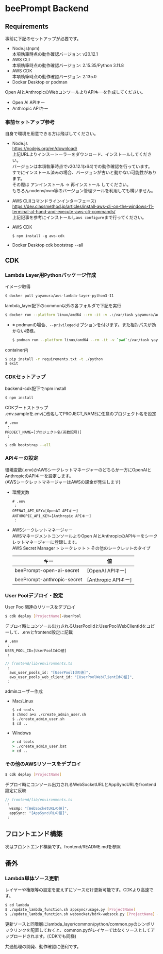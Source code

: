 # beePrompt Backend
## Requirements
事前に下記のセットアップが必要です。  
- Node.js(npm)  
    本項執筆時点の動作確認バージョン: v20.12.1  
- AWS CLI  
    本項執筆時点の動作確認バージョン: 2.15.35/Python 3.11.8  
- AWS CDK   
    本項執筆時点の動作確認バージョン: 2.135.0
- Docker Desktop or podman

Open AIとAnthropicのWebコンソールよりAPIキーを作成してください。
- Open AI APIキー
- Anthropic APIキー

### 事前セットアップ参考
自身で環境を用意できる方は飛ばしてください。  

- Node.js  
    https://nodejs.org/en/download/  
    上記URLよりインスートーラーをダウンロード、インストールしてください。  
    バージョンは本項執筆時点でv20.12.1(x64)での動作確認を行っています。  
    すでにインストール済みの場合、バージョンが古いと動かない可能性があります。  
    その際は アンインストール → 再インストール してください。  
    もちろんnodenv/nvm等のバージョン管理ツールを利用しても構いません。  
  
- AWS CLI(コマンドラインインターフェース)  
    https://dev.classmethod.jp/articles/install-aws-cli-on-the-windows-11-terminal-at-hand-and-execute-aws-cli-commands/  
    上記記事を参考にインストールし`aws configure`まで行ってください。  

- AWS CDK
    ```
    $ npm install -g aws-cdk
    ```

- Docker Desktop
    cdk bootstrap --all

## CDK
### Lambda Layer用Pythonパッケージ作成
イメージ取得
```bash
$ docker pull yayamura/aws-lambda-layer-python3-11
```

lambda_layer配下のcommon以外の各フォルダで下記を実行
```bash
$ docker run --platform linux/amd64 --rm -it -v .:/var/task yayamura/aws-lambda-layer-python3-11
```
- ※ podmanの場合、`--privileged`オプションを付けます。また相対パスが効かない模様。  
    ```bash
    $ podman run --platform linux/amd64 --rm -it -v `pwd`:/var/task yayamura/aws-lambda-layer-python3-11
    ```

container内
```bash
$ pip install -r requirements.txt -t ./python
$ exit
```

### CDKセットアップ
backend-cdk配下でnpm install
```bash
$ npm install
```

CDKブートストラップ  
.env.sampleを.envに改名してPROJECT_NAMEに任意のプロジェクト名を設定  
```
# .env
 :
PROJECT_NAME=[プロジェクト名(英数記号)]
 :
```

```bash
$ cdk bootstrap --all
```


### APIキーの設定
環境変数(.env)かAWSシークレットマネージャーのどちらか一方にOpenAIとAnthropicのAPIキーを設定します。  
(AWSシークレットマネージャーはAWSの課金が発生します)  

- 環境変数
    ```
    # .env
     :
    OPENAI_API_KEY=[OpenAI APIキー]
    ANTHROPIC_API_KEY=[Anthropic APIキー]
     :
    ```

- AWSシークレットマネージャー  
    AWSマネージメントコンソールよりOpen AIとAnthropicのAPIキーをシークレットマネージャーに登録します。  
    AWS Secret Manager > シークレット > その他のシークレットのタイプ

    |キー|値|
    |---|---|
    |beePrompt-open-ai-secret|[OpenAI APIキー]|
    |beePrompt-anthropic-secret|[Anthropic APIキー]|

### User Poolデプロイ・設定
User Pool関連のリソースをデプロイ
```bash
$ cdk deploy [ProjectName]-UserPool
```

デプロイ時にコンソール出力されるUserPoolIdとUserPoolWebClientIdをコピーして、.envとfrontend設定に記載
```
# .env
 :
USER_POOL_ID=[UserPoolIdの値]
 :
```
```typescript
// frontend/lib/environments.ts
 :
  aws_user_pools_id: "[UserPoolIdの値]",
  aws_user_pools_web_client_id: "[UserPoolWebClientIdの値]",
 :
```
adminユーザー作成
- Mac/Linux
    ```bash
    $ cd tools
    $ chmod a+x ./create_admin_user.sh
    $ ./create_admin_user.sh
    $ cd ..
    ```
- Windows
    ```bat
    > cd tools
    > ./create_admin_user.bat
    > cd ..
    ```

### その他のAWSリソースをデプロイ
```bash
$ cdk deploy [ProjectName]
```

デプロイ時にコンソール出力されるWebSocketURLとAppSyncURLをfrontend設定に反映

```typescript
// frontend/lib/environments.ts
 :
  wssAp: "[WebSocketURLの値]",
  appSync: "[AppSyncURLの値]",
 :
```

## フロントエンド構築
次はフロントエンド構築です。frontend/README.mdを参照


## 番外
### Lambda単体ソース更新

レイヤーや権限等の設定を変えずにソースだけ更新可能です。CDKより高速です。

```bash
$ cd lambda
$ ./update_lambda_function.sh appsync/usage.py [ProjectName]
$ ./update_lambda_function.sh websocket/bdrk-websock.py [ProjectName] --region us-east-1
```

更新ソースと同階層にlambda_layer/common/python/common.pyのシンボリックリンクを配置しておくと、common.pyがレイヤーではなくソースとしてアップロードされます。(CDKでも同様)

共通処理の開発、動作確認に便利です。

